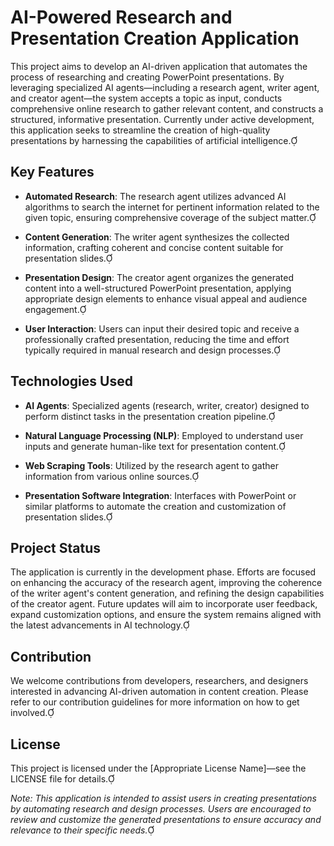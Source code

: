 # AI-Powered Research and Presentation Creation Application

This project aims to develop an AI-driven application that automates the process of researching and creating PowerPoint presentations. By leveraging specialized AI agents—including a research agent, writer agent, and creator agent—the system accepts a topic as input, conducts comprehensive online research to gather relevant content, and constructs a structured, informative presentation. Currently under active development, this application seeks to streamline the creation of high-quality presentations by harnessing the capabilities of artificial intelligence.

## Key Features

- **Automated Research**: The research agent utilizes advanced AI algorithms to search the internet for pertinent information related to the given topic, ensuring comprehensive coverage of the subject matter.

- **Content Generation**: The writer agent synthesizes the collected information, crafting coherent and concise content suitable for presentation slides.

- **Presentation Design**: The creator agent organizes the generated content into a well-structured PowerPoint presentation, applying appropriate design elements to enhance visual appeal and audience engagement.

- **User Interaction**: Users can input their desired topic and receive a professionally crafted presentation, reducing the time and effort typically required in manual research and design processes.

## Technologies Used

- **AI Agents**: Specialized agents (research, writer, creator) designed to perform distinct tasks in the presentation creation pipeline.

- **Natural Language Processing (NLP)**: Employed to understand user inputs and generate human-like text for presentation content.

- **Web Scraping Tools**: Utilized by the research agent to gather information from various online sources.

- **Presentation Software Integration**: Interfaces with PowerPoint or similar platforms to automate the creation and customization of presentation slides.

## Project Status

The application is currently in the development phase. Efforts are focused on enhancing the accuracy of the research agent, improving the coherence of the writer agent's content generation, and refining the design capabilities of the creator agent. Future updates will aim to incorporate user feedback, expand customization options, and ensure the system remains aligned with the latest advancements in AI technology.

## Contribution

We welcome contributions from developers, researchers, and designers interested in advancing AI-driven automation in content creation. Please refer to our contribution guidelines for more information on how to get involved.

## License

This project is licensed under the [Appropriate License Name]—see the LICENSE file for details.

*Note: This application is intended to assist users in creating presentations by automating research and design processes. Users are encouraged to review and customize the generated presentations to ensure accuracy and relevance to their specific needs.* 
